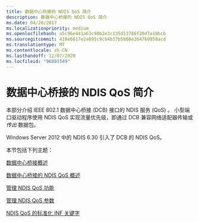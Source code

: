 ```yaml
---
title: 数据中心桥接的 NDIS QoS 简介
description: 数据中心桥接的 NDIS QoS 简介
ms.date: 04/20/2017
ms.localizationpriority: medium
ms.openlocfilehash: a5c96e441a63c90b2e3c135d13786f20d7a18bcb
ms.sourcegitcommit: 418e6617e2a695c9cb4b37b5b60e264760858acd
ms.translationtype: MT
ms.contentlocale: zh-CN
ms.lasthandoff: 12/07/2020
ms.locfileid: "96801549"
---
```

# <a name="introduction-to-ndis-qos-for-data-center-bridging"></a>数据中心桥接的 NDIS QoS 简介


本部分介绍 IEEE 802.1 数据中心桥接 (DCB) 接口的 NDIS 服务 (QoS) 。 小型端口驱动程序使用 NDIS QoS 实现流量优先级，即通过 DCB 兼容网络适配器传输或 *传出* 数据包。

Windows Server 2012 中的 NDIS 6.30 引入了 DCB 的 NDIS QoS。

本节包括下列主题：

[数据中心桥接概述](overview-of-data-center-bridging.md)

[数据中心桥接的 NDIS QoS 概述](ndis-qos-for-data-center-bridging.md)

[管理 NDIS QoS 功能](registering-ndis-qos-capabilities.md)

[管理 NDIS QoS 参数](overview-of-ndis-qos-parameters.md)

[NDIS QoS 的标准化 INF 关键字](standardized-inf-keywords-for-ndis-qos.md)

 

 






